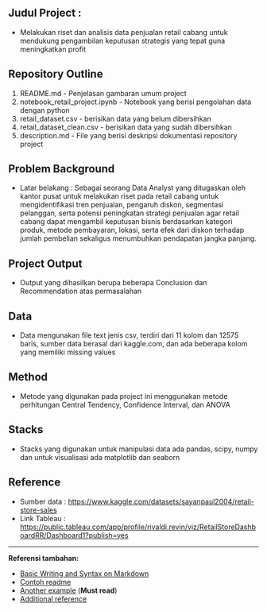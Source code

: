## Judul Project : 
- Melakukan riset dan analisis data penjualan retail cabang untuk mendukung pengambilan keputusan strategis yang tepat guna meningkatkan profit

## Repository Outline
1. README.md - Penjelasan gambaran umum project
2. notebook_retail_project.ipynb - Notebook yang berisi pengolahan data dengan python
3. retail_dataset.csv - berisikan data yang belum dibersihkan
4. retail_dataset_clean.csv - berisikan data yang sudah dibersihkan
5. description.md - File yang berisi deskripsi dokumentasi repository project


## Problem Background
- Latar belakang : Sebagai seorang Data Analyst yang ditugaskan oleh kantor pusat untuk melakukan riset pada retail cabang untuk mengidentifikasi tren penjualan, pengaruh diskon, segmentasi pelanggan, serta potensi peningkatan strategi penjualan agar retail cabang dapat mengambil keputusan bisnis berdasarkan kategori produk, metode pembayaran, lokasi, serta efek dari diskon terhadap jumlah pembelian sekaligus menumbuhkan pendapatan jangka panjang.

## Project Output
- Output yang dihasilkan berupa beberapa Conclusion dan Recommendation atas permasalahan

## Data
- Data mengunakan file text jenis csv, terdiri dari 11 kolom dan 12575 baris, sumber data berasal dari kaggle.com, dan ada beberapa kolom yang memiliki missing values

## Method
- Metode yang digunakan pada project ini menggunakan metode perhitungan Central Tendency, Confidence Interval, dan ANOVA

## Stacks
- Stacks yang digunakan untuk manipulasi data ada pandas, scipy, numpy dan untuk visualisasi ada matplotlib dan seaborn

## Reference
- Sumber data : https://www.kaggle.com/datasets/sayanpaul2004/retail-store-sales 
- Link Tableau : https://public.tableau.com/app/profile/rivaldi.revin/viz/RetailStoreDashboardRR/Dashboard1?publish=yes

---

**Referensi tambahan:**         
- [Basic Writing and Syntax on Markdown](https://docs.github.com/en/get-started/writing-on-github/getting-started-with-writing-and-formatting-on-github/basic-writing-and-formatting-syntax)
- [Contoh readme](https://github.com/fahmimnalfrzki/Swift-XRT-Automation)
- [Another example](https://github.com/sanggusti/final_bangkit) (**Must read**)
- [Additional reference](https://www.freecodecamp.org/news/how-to-write-a-good-readme-file/)